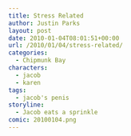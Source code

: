 ```yaml
---
title: Stress Related
author: Justin Parks
layout: post
date: 2010-01-04T08:01:51+00:00
url: /2010/01/04/stress-related/
categories:
  - Chipmunk Bay
characters:
  - jacob
  - karen
tags:
  - jacob's penis
storyline:
  - Jacob eats a sprinkle  
comic: 20100104.png  
---
```

